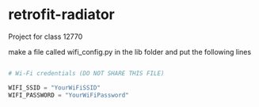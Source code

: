 # retrofit-radiator
Project for class 12770

make a file called wifi_config.py in the lib folder and put the following lines

```python

# Wi-Fi credentials (DO NOT SHARE THIS FILE)

WIFI_SSID = "YourWiFiSSID"
WIFI_PASSWORD = "YourWiFiPassword"

```
